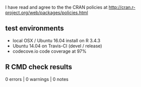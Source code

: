 I have read and agree to the the CRAN policies at
http://cran.r-project.org/web/packages/policies.html

## test environments

- local OSX / Ubuntu 16.04 install on R 3.4.3
- Ubuntu 14.04 on Travis-CI (devel / release)
- codecove.io code coverage at 97%

## R CMD check results

0 errors | 0 warnings | 0 notes